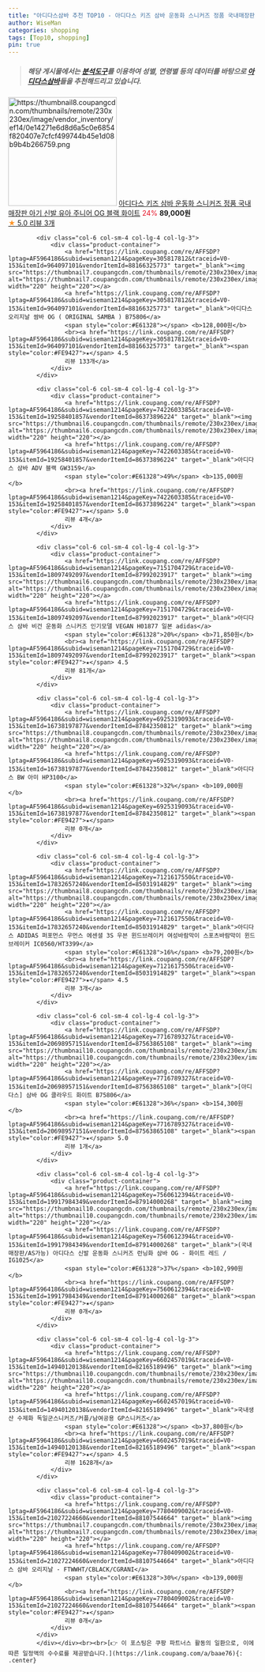 ```yaml
---
title: "아디다스삼바 추천 TOP10 - 아디다스 키즈 삼바 운동화 스니커즈 정품 국내매장판 아기 신발 유아 주니어 OG 블랙 화이트"
author: WiseMan
categories: shopping
tags: [Top10, shopping]
pin: true
---
```


> ##### 해당 게시물에서는 [**분석도구**](https://itemscout.io/)를 이용하여 **성별**, **연령별** 등의 데이터를 바탕으로 [**아디다스삼바**](https://link.coupang.com/a/baae76)들을 추천해드리고 있습니다.
<div class="container"><div class="row">
            <div class="col-6 col-sm-4 col-lg-4 col-lg-3">
                <div class="product-container">
                    <a href="https://link.coupang.com/re/AFFSDP?lptag=AF5964186&subid=wiseman1214&pageKey=7600925722&traceid=V0-153&itemId=20106444765&vendorItemId=87154200175" target="_blank"><img src="https://thumbnail8.coupangcdn.com/thumbnails/remote/230x230ex/image/vendor_inventory/ef14/0e14271e6d8d6a5c0e6854f820407e7cfcf499744b45e1d08b9b4b266759.png" alt="https://thumbnail8.coupangcdn.com/thumbnails/remote/230x230ex/image/vendor_inventory/ef14/0e14271e6d8d6a5c0e6854f820407e7cfcf499744b45e1d08b9b4b266759.png" width="220" height="220"></a>
                    <a href="https://link.coupang.com/re/AFFSDP?lptag=AF5964186&subid=wiseman1214&pageKey=7600925722&traceid=V0-153&itemId=20106444765&vendorItemId=87154200175" target="_blank">아디다스 키즈 삼바 운동화 스니커즈 정품 국내매장판 아기 신발 유아 주니어 OG 블랙 화이트</a>
                    <span style="color:#E61328">24%</span> <b>89,000원</b>
                    <br><a href="https://link.coupang.com/re/AFFSDP?lptag=AF5964186&subid=wiseman1214&pageKey=7600925722&traceid=V0-153&itemId=20106444765&vendorItemId=87154200175" target="_blank"><span style="color:#FE9427">★</span> 5.0
                    리뷰 3개</a>
                </div>
            </div>
            
            <div class="col-6 col-sm-4 col-lg-4 col-lg-3">
                <div class="product-container">
                    <a href="https://link.coupang.com/re/AFFSDP?lptag=AF5964186&subid=wiseman1214&pageKey=305817812&traceid=V0-153&itemId=964097101&vendorItemId=88166325773" target="_blank"><img src="https://thumbnail7.coupangcdn.com/thumbnails/remote/230x230ex/image/vendor_inventory/9b78/52ba8e26c2ba1aad228e4ed1955dd69ef941fe83fe04541e5427fe1bb64d.jpg" alt="https://thumbnail7.coupangcdn.com/thumbnails/remote/230x230ex/image/vendor_inventory/9b78/52ba8e26c2ba1aad228e4ed1955dd69ef941fe83fe04541e5427fe1bb64d.jpg" width="220" height="220"></a>
                    <a href="https://link.coupang.com/re/AFFSDP?lptag=AF5964186&subid=wiseman1214&pageKey=305817812&traceid=V0-153&itemId=964097101&vendorItemId=88166325773" target="_blank">아디다스 오리지날 쌈바 OG ( ORIGINAL SAMBA ) B75806</a>
                    <span style="color:#E61328"></span> <b>128,000원</b>
                    <br><a href="https://link.coupang.com/re/AFFSDP?lptag=AF5964186&subid=wiseman1214&pageKey=305817812&traceid=V0-153&itemId=964097101&vendorItemId=88166325773" target="_blank"><span style="color:#FE9427">★</span> 4.5
                    리뷰 133개</a>
                </div>
            </div>
            
            <div class="col-6 col-sm-4 col-lg-4 col-lg-3">
                <div class="product-container">
                    <a href="https://link.coupang.com/re/AFFSDP?lptag=AF5964186&subid=wiseman1214&pageKey=7422603385&traceid=V0-153&itemId=19258401857&vendorItemId=86373896224" target="_blank"><img src="https://thumbnail6.coupangcdn.com/thumbnails/remote/230x230ex/image/vendor_inventory/e46b/2942cdc6481e74854462e17a8b72a8b169856aaa9888ccd8aad5804d5641.png" alt="https://thumbnail6.coupangcdn.com/thumbnails/remote/230x230ex/image/vendor_inventory/e46b/2942cdc6481e74854462e17a8b72a8b169856aaa9888ccd8aad5804d5641.png" width="220" height="220"></a>
                    <a href="https://link.coupang.com/re/AFFSDP?lptag=AF5964186&subid=wiseman1214&pageKey=7422603385&traceid=V0-153&itemId=19258401857&vendorItemId=86373896224" target="_blank">아디다스 삼바 ADV 블랙 GW3159</a>
                    <span style="color:#E61328">49%</span> <b>135,000원</b>
                    <br><a href="https://link.coupang.com/re/AFFSDP?lptag=AF5964186&subid=wiseman1214&pageKey=7422603385&traceid=V0-153&itemId=19258401857&vendorItemId=86373896224" target="_blank"><span style="color:#FE9427">★</span> 5.0
                    리뷰 4개</a>
                </div>
            </div>
            
            <div class="col-6 col-sm-4 col-lg-4 col-lg-3">
                <div class="product-container">
                    <a href="https://link.coupang.com/re/AFFSDP?lptag=AF5964186&subid=wiseman1214&pageKey=7151704729&traceid=V0-153&itemId=18097492097&vendorItemId=87992023917" target="_blank"><img src="https://thumbnail6.coupangcdn.com/thumbnails/remote/230x230ex/image/vendor_inventory/2bbd/c9a52152ad42ab9ca78e6c2996efeac401e463f810ad10fe43237ce9a9d7.jpg" alt="https://thumbnail6.coupangcdn.com/thumbnails/remote/230x230ex/image/vendor_inventory/2bbd/c9a52152ad42ab9ca78e6c2996efeac401e463f810ad10fe43237ce9a9d7.jpg" width="220" height="220"></a>
                    <a href="https://link.coupang.com/re/AFFSDP?lptag=AF5964186&subid=wiseman1214&pageKey=7151704729&traceid=V0-153&itemId=18097492097&vendorItemId=87992023917" target="_blank">아디다스 삼바 비건 운동화 스니커즈 인기모델 VEGAN H01877 일본 adidas</a>
                    <span style="color:#E61328">20%</span> <b>71,850원</b>
                    <br><a href="https://link.coupang.com/re/AFFSDP?lptag=AF5964186&subid=wiseman1214&pageKey=7151704729&traceid=V0-153&itemId=18097492097&vendorItemId=87992023917" target="_blank"><span style="color:#FE9427">★</span> 4.5
                    리뷰 81개</a>
                </div>
            </div>
            
            <div class="col-6 col-sm-4 col-lg-4 col-lg-3">
                <div class="product-container">
                    <a href="https://link.coupang.com/re/AFFSDP?lptag=AF5964186&subid=wiseman1214&pageKey=6925319093&traceid=V0-153&itemId=16738197877&vendorItemId=87842350812" target="_blank"><img src="https://thumbnail8.coupangcdn.com/thumbnails/remote/230x230ex/image/vendor_inventory/db09/42dbd7906ac60183c06353cc91c500eaff6744479bb2385a4d13a4e2b6d5.png" alt="https://thumbnail8.coupangcdn.com/thumbnails/remote/230x230ex/image/vendor_inventory/db09/42dbd7906ac60183c06353cc91c500eaff6744479bb2385a4d13a4e2b6d5.png" width="220" height="220"></a>
                    <a href="https://link.coupang.com/re/AFFSDP?lptag=AF5964186&subid=wiseman1214&pageKey=6925319093&traceid=V0-153&itemId=16738197877&vendorItemId=87842350812" target="_blank">아디다스 BW 아미 HP3100</a>
                    <span style="color:#E61328">32%</span> <b>109,000원</b>
                    <br><a href="https://link.coupang.com/re/AFFSDP?lptag=AF5964186&subid=wiseman1214&pageKey=6925319093&traceid=V0-153&itemId=16738197877&vendorItemId=87842350812" target="_blank"><span style="color:#FE9427">★</span> 
                    리뷰 0개</a>
                </div>
            </div>
            
            <div class="col-6 col-sm-4 col-lg-4 col-lg-3">
                <div class="product-container">
                    <a href="https://link.coupang.com/re/AFFSDP?lptag=AF5964186&subid=wiseman1214&pageKey=7121617550&traceid=V0-153&itemId=17832657240&vendorItemId=85031914829" target="_blank"><img src="https://thumbnail8.coupangcdn.com/thumbnails/remote/230x230ex/image/vendor_inventory/2281/34c8a10b1023a4f56dc4e86bd54ee350fb9dd2b7bf87b0c253339c5b27bb.jpg" alt="https://thumbnail8.coupangcdn.com/thumbnails/remote/230x230ex/image/vendor_inventory/2281/34c8a10b1023a4f56dc4e86bd54ee350fb9dd2b7bf87b0c253339c5b27bb.jpg" width="220" height="220"></a>
                    <a href="https://link.coupang.com/re/AFFSDP?lptag=AF5964186&subid=wiseman1214&pageKey=7121617550&traceid=V0-153&itemId=17832657240&vendorItemId=85031914829" target="_blank">아디다스 ADIDAS 퍼포먼스 우먼스 에센셜 3S 우븐 윈드브레이커 여성바람막이 스포츠바람막이 윈드브레이커 IC0560/HT3399</a>
                    <span style="color:#E61328">16%</span> <b>79,200원</b>
                    <br><a href="https://link.coupang.com/re/AFFSDP?lptag=AF5964186&subid=wiseman1214&pageKey=7121617550&traceid=V0-153&itemId=17832657240&vendorItemId=85031914829" target="_blank"><span style="color:#FE9427">★</span> 4.5
                    리뷰 3개</a>
                </div>
            </div>
            
            <div class="col-6 col-sm-4 col-lg-4 col-lg-3">
                <div class="product-container">
                    <a href="https://link.coupang.com/re/AFFSDP?lptag=AF5964186&subid=wiseman1214&pageKey=7716789327&traceid=V0-153&itemId=20698957151&vendorItemId=87563865108" target="_blank"><img src="https://thumbnail10.coupangcdn.com/thumbnails/remote/230x230ex/image/vendor_inventory/235c/f64864cc7f3d2dcf764422d6787938d87a306ce1be5d923cf3b4a6f93dc0.jpg" alt="https://thumbnail10.coupangcdn.com/thumbnails/remote/230x230ex/image/vendor_inventory/235c/f64864cc7f3d2dcf764422d6787938d87a306ce1be5d923cf3b4a6f93dc0.jpg" width="220" height="220"></a>
                    <a href="https://link.coupang.com/re/AFFSDP?lptag=AF5964186&subid=wiseman1214&pageKey=7716789327&traceid=V0-153&itemId=20698957151&vendorItemId=87563865108" target="_blank">[아디다스] 삼바 OG 클라우드 화이트 B75806</a>
                    <span style="color:#E61328">36%</span> <b>154,300원</b>
                    <br><a href="https://link.coupang.com/re/AFFSDP?lptag=AF5964186&subid=wiseman1214&pageKey=7716789327&traceid=V0-153&itemId=20698957151&vendorItemId=87563865108" target="_blank"><span style="color:#FE9427">★</span> 5.0
                    리뷰 1개</a>
                </div>
            </div>
            
            <div class="col-6 col-sm-4 col-lg-4 col-lg-3">
                <div class="product-container">
                    <a href="https://link.coupang.com/re/AFFSDP?lptag=AF5964186&subid=wiseman1214&pageKey=7560612394&traceid=V0-153&itemId=19917984349&vendorItemId=87914000268" target="_blank"><img src="https://thumbnail10.coupangcdn.com/thumbnails/remote/230x230ex/image/vendor_inventory/294b/850cc00ea94158837f22f2f9ab5857adda17db681069cbb96d89f1c59edf.jpg" alt="https://thumbnail10.coupangcdn.com/thumbnails/remote/230x230ex/image/vendor_inventory/294b/850cc00ea94158837f22f2f9ab5857adda17db681069cbb96d89f1c59edf.jpg" width="220" height="220"></a>
                    <a href="https://link.coupang.com/re/AFFSDP?lptag=AF5964186&subid=wiseman1214&pageKey=7560612394&traceid=V0-153&itemId=19917984349&vendorItemId=87914000268" target="_blank">(국내매장판/AS가능) 아디다스 신발 운동화 스니커즈 런닝화 삼바 OG - 화이트 레드 / IG1025</a>
                    <span style="color:#E61328">37%</span> <b>102,990원</b>
                    <br><a href="https://link.coupang.com/re/AFFSDP?lptag=AF5964186&subid=wiseman1214&pageKey=7560612394&traceid=V0-153&itemId=19917984349&vendorItemId=87914000268" target="_blank"><span style="color:#FE9427">★</span> 
                    리뷰 0개</a>
                </div>
            </div>
            
            <div class="col-6 col-sm-4 col-lg-4 col-lg-3">
                <div class="product-container">
                    <a href="https://link.coupang.com/re/AFFSDP?lptag=AF5964186&subid=wiseman1214&pageKey=6602457019&traceid=V0-153&itemId=14940120138&vendorItemId=82165189496" target="_blank"><img src="https://thumbnail10.coupangcdn.com/thumbnails/remote/230x230ex/image/vendor_inventory/ea64/13c6cfdfdbc8a14ba2f7336cddcae428f9e0bdc34f1c052d2f47e92b42b3.jpg" alt="https://thumbnail10.coupangcdn.com/thumbnails/remote/230x230ex/image/vendor_inventory/ea64/13c6cfdfdbc8a14ba2f7336cddcae428f9e0bdc34f1c052d2f47e92b42b3.jpg" width="220" height="220"></a>
                    <a href="https://link.coupang.com/re/AFFSDP?lptag=AF5964186&subid=wiseman1214&pageKey=6602457019&traceid=V0-153&itemId=14940120138&vendorItemId=82165189496" target="_blank">국내생산 수제화 독일군스니커즈/커플/남여공용 GP스니커즈</a>
                    <span style="color:#E61328"></span> <b>37,800원</b>
                    <br><a href="https://link.coupang.com/re/AFFSDP?lptag=AF5964186&subid=wiseman1214&pageKey=6602457019&traceid=V0-153&itemId=14940120138&vendorItemId=82165189496" target="_blank"><span style="color:#FE9427">★</span> 4.5
                    리뷰 1628개</a>
                </div>
            </div>
            
            <div class="col-6 col-sm-4 col-lg-4 col-lg-3">
                <div class="product-container">
                    <a href="https://link.coupang.com/re/AFFSDP?lptag=AF5964186&subid=wiseman1214&pageKey=7780409002&traceid=V0-153&itemId=21027224660&vendorItemId=88107544664" target="_blank"><img src="https://thumbnail7.coupangcdn.com/thumbnails/remote/230x230ex/image/vendor_inventory/7445/b494b5fd95710584bd81c0a33bf5fbda4575ca61d7613b1eb05bbb6219d1.jpg" alt="https://thumbnail7.coupangcdn.com/thumbnails/remote/230x230ex/image/vendor_inventory/7445/b494b5fd95710584bd81c0a33bf5fbda4575ca61d7613b1eb05bbb6219d1.jpg" width="220" height="220"></a>
                    <a href="https://link.coupang.com/re/AFFSDP?lptag=AF5964186&subid=wiseman1214&pageKey=7780409002&traceid=V0-153&itemId=21027224660&vendorItemId=88107544664" target="_blank">아디다스 삼바 오리지날 - FTWWHT/CBLACK/CGRANI</a>
                    <span style="color:#E61328">30%</span> <b>139,000원</b>
                    <br><a href="https://link.coupang.com/re/AFFSDP?lptag=AF5964186&subid=wiseman1214&pageKey=7780409002&traceid=V0-153&itemId=21027224660&vendorItemId=88107544664" target="_blank"><span style="color:#FE9427">★</span> 
                    리뷰 0개</a>
                </div>
            </div>
            </div></div><br><br>[👉 이 포스팅은 쿠팡 파트너스 활동의 일환으로, 이에 따른 일정액의 수수료를 제공받습니다.](https://link.coupang.com/a/baae76){: .center}